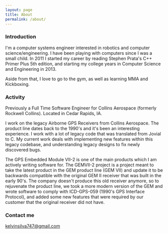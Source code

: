 ```yaml
---
layout: page
title: About
permalink: /about/
---
```

### Introduction

I'm a computer systems engineer interested in robotics and computer science/engineering. I have been playing with computers since I was a small child. In 2011 I started my career by reading Stephen Prata's C++ Primer Plus 5th edition, and starting my college years in Computer Science and Engineering in 2013. 

Aside from that, I love to go to the gym, as well as learning MMA and Kickboxing.


### Activity

Previously a Full Time Software Engineer for Collins Aerospace (formerly Rockwell Collins). Located in Cedar Rapids, IA.

I work on the legacy Airborne GPS Receivers from Collins Aerospace. The product line dates back to the 1990's and it's been an interesting experience. I work with a lot of legacy code that was translated from Jovial to C. My current work deals with implementing new features within this legacy codebase, and understanding legacy designs to fix newly discovered bugs. 

The GPS Embedded Module VII-2 is one of the main products which I am actively writing software for. The GEMVII-2 project is a project meant to take the latest product in the GEM product line (GEM VII) and update it to be backwards compatible with the original GEM II receiver that was built in the early 90's. The company doesn't produce this old receiver anymore, so to rejuvenate the product line, we took a more modern version of the GEM and wrote software to comply with ICD-GPS-059 (1990's GPS Interface Protocol), and added some new features that were required by our customer that the original receiver did not have.


### Contact me

[kelvinsilva747@gmail.com](mailto:kelvinsilva747@gmail.com)
